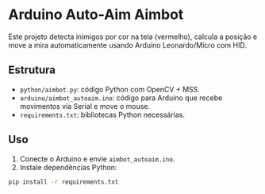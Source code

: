  # Arduino Auto-Aim Aimbot

Este projeto detecta inimigos por cor na tela (vermelho), calcula a posição e move a mira automaticamente usando Arduino Leonardo/Micro com HID.

## Estrutura

- `python/aimbot.py`: código Python com OpenCV + MSS.
- `arduino/aimbot_autoaim.ino`: código para Arduino que recebe movimentos via Serial e move o mouse.
- `requirements.txt`: bibliotecas Python necessárias.

## Uso

1. Conecte o Arduino e envie `aimbot_autoaim.ino`.
2. Instale dependências Python:

```bash
pip install -r requirements.txt

